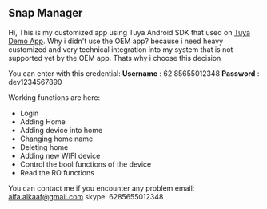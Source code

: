 ## Snap Manager

Hi, This is my customized app using Tuya Android SDK that used on [Tuya Demo App](https://github.com/TuyaInc/tuyasmart_home_android_sdk).
Why i didn't use the OEM app? because i need heavy customized and very technical integration into my system that is not supported yet by the OEM app. Thats why i choose this decision 

You can enter with this credential: 
**Username** : 62 85655012348
**Password** : dev1234567890

Working functions are here:
- Login
- Adding Home
- Adding device into home
- Changing home name
- Deleting home
- Adding new WIFI device
- Control the bool functions of the device
- Read the RO functions

You can contact me if you encounter any problem
email: alfa.alkaaf@gmail.com
skype: 6285655012348
